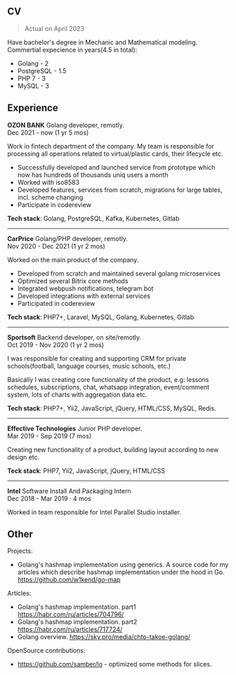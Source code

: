 ## CV

> Actual on April 2023

Have bachelor's degree in Mechanic and Mathematical modeling.  
Commertial expecience in years(4.5 in total):
- Golang - 2
- PostgreSQL - 1.5
- PHP 7 - 3
- MySQL - 3


## Experience

**OZON BANK** Golang developer, remotly.  
Dec 2021 - now (1 yr 5 mos) 

Work in fintech department of the company.
My team is responsible for processing all operations related to virtual/plastic cards, their lifecycle etc.

- Successfully developed and launched service from prototype which now has hundreds of thousands uniq users a month
- Worked with iso8583
- Developed features, services from scratch, migrations for large tables, incl. scheme changing
- Participate in codereview

**Tech stack**: Golang, PostgreSQL, Kafka, Kubernetes, Gitlab

---

**CarPrice** Golang/PHP developer, remotly.  
Nov 2020 - Dec 2021 (1 yr 2 mos)

Worked on the main product of the company.  

- Developed from scratch and maintained several golang microservices
- Optimized several Bitrix core methods
- Integrated webpush notifications, telegram bot
- Developed integrations with external services
- Participated in codereview

**Tech stack**: PHP7+, Laravel, MySQL, Golang, Kubernetes, Gitlab

---

**Sportsoft** Backend developer, on site/remotly.  
Oct 2019 - Nov 2020 (1 yr 2 mos)

I was responsible for creating and supporting CRM for private schools(football, language courses, music schools, etc.)

Basically I was creating core functionality of the product, e.g: lessons schedules, subscriptions, chat, whatsapp integration, event/comment system, lots of charts with aggregation data etc.

**Tech stack**: PHP7+, Yii2, JavaScript, jQuery, HTML/CSS, MySQL, Redis.

---

**Effective Technologies** Junior PHP developer.  
Mar 2019 - Sep 2019 (7 mos)  

Creating new functionality of a product, building layout according to new design etc.

**Teck stack**: PHP7, Yii2, JavaScript, jQuery, HTML/CSS

---

**Intel** Software Install And Packaging Intern  
Dec 2018 - Mar 2019 · 4 mos

Worked in team responsible for Intel Parallel Studio installer.

## Other

Projects:
- Golang's hashmap implementation using generics. A source code for my articles which describe hashmap implementation under the hood in Go. https://github.com/w1kend/go-map

Articles:
- Golang's hashmap implementation. part1 https://habr.com/ru/articles/704796/
- Golang's hashmap implementation. part2 https://habr.com/ru/articles/717724/
- Golang overview. https://sky.pro/media/chto-takoe-golang/

OpenSource contributions:
- https://github.com/samber/lo - optimized some methods for slices.